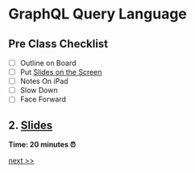 # GraphQL Query Language

## Pre Class Checklist

- [ ] Outline on Board
- [ ] Put [Slides on the Screen](https://slides.com/moonhighway/graphql-intro/)
- [ ] Notes On iPad
- [ ] Slow Down
- [ ] Face Forward

## 2. [Slides](https://slides.com/moonhighway/graphql-intro/)

**Time: 20 minutes ⏰**

[next >>](https://github.com/MoonHighway/sample-instructor-guide/blob/master/GraphQL/Day1-GraphQLKickoff/notes/AM1-QueryLanguage/01-pet-library-queries.md)
